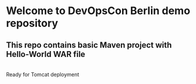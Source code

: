 # Welcome to DevOpsCon Berlin demo repository
## This repo contains basic Maven project with Hello-World WAR file 
<BR> Ready for Tomcat deployment 

